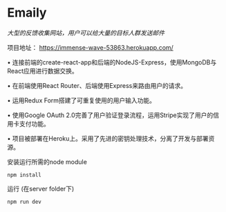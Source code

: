 # Emaily

*大型的反馈收集网站，用户可以给大量的目标人群发送邮件*  

项目地址： https://immense-wave-53863.herokuapp.com/

•    连接前端的create-react-app和后端的NodeJS-Express，使用MongoDB与React应用进行数据交换。

•    在前端使用React Router、后端使用Express来路由用户的请求。

•    运用Redux Form搭建了可重复使用的用户输入功能。

•    使用Google OAuth 2.0完善了用户验证登录流程，运用Stripe实现了用户的信用卡支付功能。

•    项目被部署在Heroku上。采用了先进的密钥处理技术，分离了开发与部署资源。



安装运行所需的node module

```
npm install
```

运行 (在server folder下)

```
npm run dev
```

